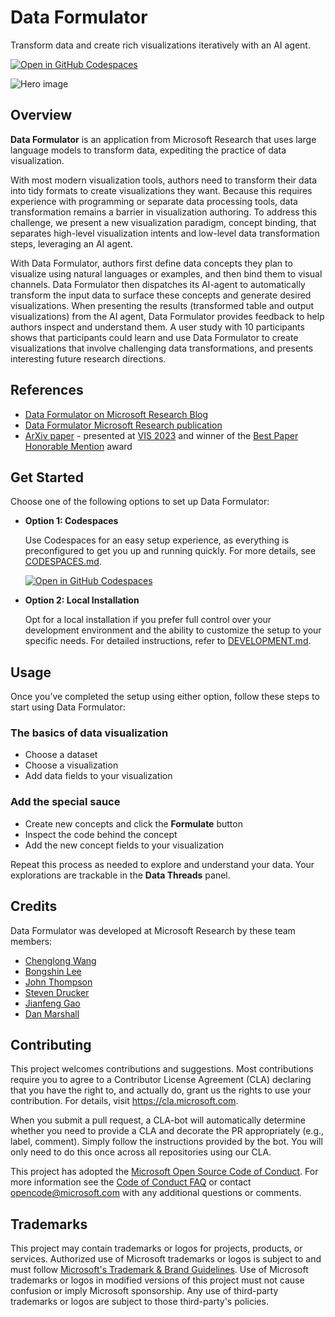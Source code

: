 # Data Formulator

Transform data and create rich visualizations iteratively with an AI agent.

[![Open in GitHub Codespaces](https://github.com/codespaces/badge.svg)](https://codespaces.new/microsoft/data-formulator?quickstart=1)
  
![Hero image](https://github.com/user-attachments/assets/18069024-f721-463a-b6a1-bd6ec0a3857c)

## Overview

**Data Formulator** is an application from Microsoft Research that uses large language models to transform data, expediting the practice of data visualization.

With most modern visualization tools, authors need to transform their data into tidy formats to create visualizations they want. Because this requires experience with programming or separate data processing tools, data transformation remains a barrier in visualization authoring. To address this challenge, we present a new visualization paradigm, concept binding, that separates high-level visualization intents and low-level data transformation steps, leveraging an AI agent. 

With Data Formulator, authors first define data concepts they plan to visualize using natural languages or examples, and then bind them to visual channels. Data Formulator then dispatches its AI-agent to automatically transform the input data to surface these concepts and generate desired visualizations. When presenting the results (transformed table and output visualizations) from the AI agent, Data Formulator provides feedback to help authors inspect and understand them. A user study with 10 participants shows that participants could learn and use Data Formulator to create visualizations that involve challenging data transformations, and presents interesting future research directions.

## References
* [Data Formulator on Microsoft Research Blog](https://www.microsoft.com/en-us/research/blog/data-formulator-a-concept-driven-ai-powered-approach-to-data-visualization/?msockid=0c9345563fe06aec100c54e93e8f6b47)
* [Data Formulator Microsoft Research publication](https://www.microsoft.com/en-us/research/publication/data-formulator-ai-powered-concept-driven-visualization-authoring/)
* [ArXiv paper](https://arxiv.org/abs/2309.10094) - presented at [VIS 2023](https://ieeevis.org/year/2023/welcome) and winner of the [Best Paper Honorable Mention](https://ieeevis.org/year/2023/info/awards/best-paper-awards) award

## Get Started

Choose one of the following options to set up Data Formulator:

- **Option 1: Codespaces**
  
  Use Codespaces for an easy setup experience, as everything is preconfigured to get you up and running quickly. For more details, see [CODESPACES.md](CODESPACES.md).
  
  [![Open in GitHub Codespaces](https://github.com/codespaces/badge.svg)](https://codespaces.new/microsoft/data-formulator?quickstart=1)

- **Option 2: Local Installation**
  
  Opt for a local installation if you prefer full control over your development environment and the ability to customize the setup to your specific needs. For detailed instructions, refer to [DEVELOPMENT.md](DEVELOPMENT.md).


## Usage

Once you’ve completed the setup using either option, follow these steps to start using Data Formulator:

### The basics of data visualization
* Choose a dataset
* Choose a visualization
* Add data fields to your visualization

### Add the special sauce 
* Create new concepts and click the **Formulate** button
* Inspect the code behind the concept
* Add the new concept fields to your visualization

Repeat this process as needed to explore and understand your data. Your explorations are trackable in the **Data Threads** panel. 

## Credits
Data Formulator was developed at Microsoft Research by these team members:
* [Chenglong Wang](https://www.microsoft.com/en-us/research/people/chenwang/)
* [Bongshin Lee](https://www.bongshiny.com/)
* [John Thompson](https://jrthomp.com/)
* [Steven Drucker](https://www.microsoft.com/en-us/research/people/sdrucker/)
* [Jianfeng Gao](https://www.microsoft.com/en-us/research/people/jfgao/)
* [Dan Marshall](https://www.microsoft.com/en-us/research/people/danmar/)

## Contributing

This project welcomes contributions and suggestions. Most contributions require you to
agree to a Contributor License Agreement (CLA) declaring that you have the right to,
and actually do, grant us the rights to use your contribution. For details, visit
https://cla.microsoft.com.

When you submit a pull request, a CLA-bot will automatically determine whether you need
to provide a CLA and decorate the PR appropriately (e.g., label, comment). Simply follow the
instructions provided by the bot. You will only need to do this once across all repositories using our CLA.

This project has adopted the [Microsoft Open Source Code of Conduct](https://opensource.microsoft.com/codeofconduct/).
For more information see the [Code of Conduct FAQ](https://opensource.microsoft.com/codeofconduct/faq/)
or contact [opencode@microsoft.com](mailto:opencode@microsoft.com) with any additional questions or comments.

## Trademarks

This project may contain trademarks or logos for projects, products, or services. Authorized use of Microsoft 
trademarks or logos is subject to and must follow 
[Microsoft's Trademark & Brand Guidelines](https://www.microsoft.com/en-us/legal/intellectualproperty/trademarks/usage/general).
Use of Microsoft trademarks or logos in modified versions of this project must not cause confusion or imply Microsoft sponsorship.
Any use of third-party trademarks or logos are subject to those third-party's policies.
